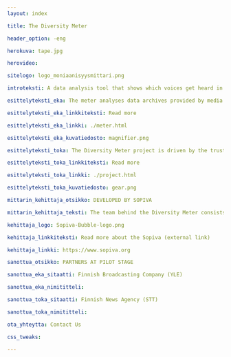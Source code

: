 ```yaml
---
layout: index

title: The Diversity Meter

header_option: -eng

herokuva: tape.jpg

herovideo: 

sitelogo: logo_moniaanisyysmittari.png

introteksti: A data analysis tool that shows which voices get heard in the media. The Diversity Meter supports the development of diversity in journalism and media.

esittelyteksti_eka: The meter analyses data archives provided by media companies. It can be used in any Web browser. You can study the representation of different actors in media contents by running a variety of searches.

esittelyteksti_eka_linkkiteksti: Read more

esittelyteksti_eka_linkki: ./meter.html

esittelyteksti_eka_kuvatiedosto: magnifier.png

esittelyteksti_toka: The Diversity Meter project is driven by the trust in the power of dialogue. We believe that better journalism and more constructive public discourse can be supported by helping people listen to different viewpoints.

esittelyteksti_toka_linkkiteksti: Read more

esittelyteksti_toka_linkki: ./project.html

esittelyteksti_toka_kuvatiedosto: gear.png

mittarin_kehittaja_otsikko: DEVELOPED BY SOPIVA

mittarin_kehittaja_teksti: The team behind the Diversity Meter consists of active members of Sopiva (the Association for Conciliatory Journalists). The association develops new methods in journalism through research, experimentation and collaboration. Conciliatory Journalism makes use of methods of dialogue and mediation in order to do better journalism about conflict-prone and polarized topics. The aim is not consensus, but increased multi-voiced understanding.

kehittaja_logo: Sopiva-Bubble-logo.png

kehittaja_linkkiteksti: Read more about the Sopiva (external link)

kehittaja_linkki: https://www.sopiva.org

sanottua_otsikko: PARTNERS AT PILOT STAGE

sanottua_eka_sitaatti: Finnish Broadcasting Company (YLE)

sanottua_eka_nimititteli: 

sanottua_toka_sitaatti: Finnish News Agency (STT)

sanottua_toka_nimititteli: 

ota_yhteytta: Contact Us

css_tweaks:

---
```

